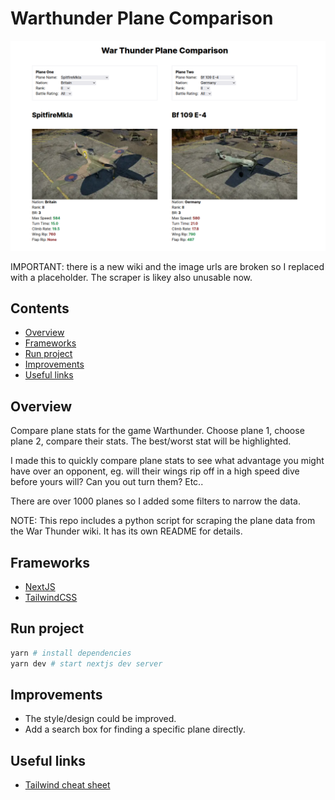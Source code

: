 # Warthunder Plane Comparison

![Project screenshot](./public/screenshot.png)

IMPORTANT: there is a new wiki and the image urls are broken so I replaced with a placeholder. The scraper is likey also unusable now.

## Contents

- [Overview](#overview)
- [Frameworks](#frameworks)
- [Run project](#run-project)
- [Improvements](#improvements)
- [Useful links](#useful-links)

## Overview

Compare plane stats for the game Warthunder. Choose plane 1, choose plane 2, compare their stats. The best/worst stat will be highlighted.

I made this to quickly compare plane stats to see what advantage you might have over an opponent, eg. will their wings rip off in a high speed dive before yours will? Can you out turn them? Etc..

There are over 1000 planes so I added some filters to narrow the data.

NOTE: This repo includes a python script for scraping the plane data from the War Thunder wiki. It has its own README for details.

## Frameworks

- [NextJS](https://nextjs.org/docs)
- [TailwindCSS](https://tailwindcss.com/docs/installation)

## Run project

```sh
yarn # install dependencies
yarn dev # start nextjs dev server
```

## Improvements

- The style/design could be improved.
- Add a search box for finding a specific plane directly.

## Useful links

- [Tailwind cheat sheet](https://nerdcave.com/tailwind-cheat-sheet)
